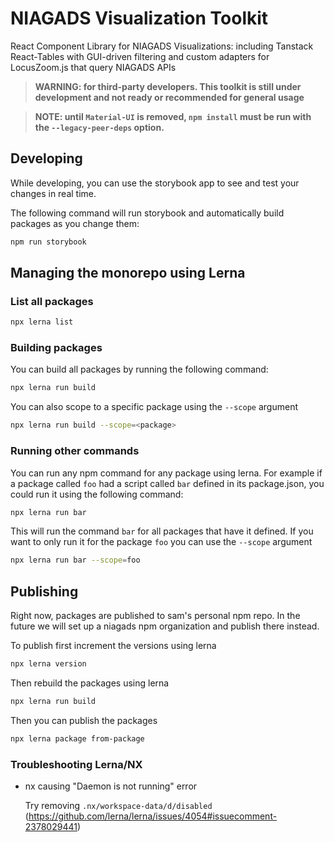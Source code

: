 # NIAGADS Visualization Toolkit

React Component Library for NIAGADS Visualizations: including Tanstack React-Tables with GUI-driven filtering and custom adapters for LocusZoom.js that query NIAGADS APIs

> **WARNING: for third-party developers. This toolkit is still under development and not ready or recommended for general usage**

> **NOTE: until `Material-UI` is removed,  `npm install` must be run with the `--legacy-peer-deps` option.**

## Developing

While developing, you can use the storybook app to see and test your changes in real time.

The following command will run storybook and automatically build packages as you change them:

```bash
npm run storybook
```

## Managing the monorepo using Lerna

### List all packages

```bash
npx lerna list
```

### Building packages

You can build all packages by running the following command:

```bash
npx lerna run build
```

You can also scope to a specific package using the `--scope` argument

```bash
npx lerna run build --scope=<package>
```

### Running other commands

You can run any npm command for any package using lerna.
For example if a package called `foo` had a script called `bar` defined in
its package.json, you could run it using the following command:

```bash
npx lerna run bar
```

This will run the command `bar` for all packages that have it defined.
If you want to only run it for the package `foo` you can use the `--scope` argument

```bash
npx lerna run bar --scope=foo
```

## Publishing

Right now, packages are published to sam's personal npm repo.
In the future we will set up a niagads npm organization and publish there instead.

To publish first increment the versions using lerna

```bash
npx lerna version
```

Then rebuild the packages using lerna

```bash
npx lerna run build
```

Then you can publish the packages

```bash
npx lerna package from-package
```

### Troubleshooting Lerna/NX

* nx causing "Daemon is not running" error

  Try removing `.nx/workspace-data/d/disabled` (<https://github.com/lerna/lerna/issues/4054#issuecomment-2378029441>)
